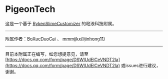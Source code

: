 # PigeonTech

这是一个基于 [RykenSlimeCustomizer](https://github.com/SlimefunReloadingProject/RykenSlimeCustomizer) 的粘液科技附属。

---

附属作者：[BoXueDuoCai](https://github.com/BoXueDuoCai) 、 [mmmjjkx(lijinhong11)](https://github.com/lijinhong11)

---

目前本附属正在编写，如您想提意见，请至 [https://docs.qq.com/form/page/DSWlUdElCeVNDT2la](https://docs.qq.com/form/page/DSWlUdElCeVNDT2la) 或issues进行建议，谢谢。
